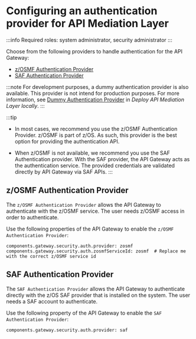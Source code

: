 # Configuring an authentication provider for API Mediation Layer

:::info Required roles: system administrator, security administrator
:::

Choose from the following providers to handle authentication for the API Gateway:  
* [z/OSMF Authentication Provider](#z-osmf-authentication-provider)
* [SAF Authentication Provider](#saf-authentication-provider)

:::note
For development purposes, a dummy authentication provider is also available. This provider is not intend for production purposes. For more information, see [Dummy Authentication Provider](../extend/extend-apiml/api-mediation-layer-development-setup.md#dummy-authentication-provider) in _Deploy API Mediation Layer locally_.
:::

:::tip
* In most cases, we recommend you use  the z/OSMF Authentication Provider. z/OSMF is part of z/OS. As such, this provider is the best option for providing the authentication API.

* When z/OSMF is not available, we recommend you use the SAF Authentication provider. With the SAF provider, the API Gateway acts as the authentication service. The provided credentials are validated directly by API Gateway via SAF APIs.
:::

## z/OSMF Authentication Provider

The `z/OSMF Authentication Provider` allows the API Gateway to authenticate with the z/OSMF service. The user needs z/OSMF access in order to authenticate.

Use the following properties of the API Gateway to enable the `z/OSMF Authentication Provider`:
```
components.gateway.security.auth.provider: zosmf
components.gateway.security.auth.zosmfServiceId: zosmf  # Replace me with the correct z/OSMF service id
```
## SAF Authentication Provider

The `SAF Authentication Provider` allows the API Gateway to authenticate directly with the z/OS SAF provider that is installed on the system. The user needs a SAF account to authenticate. 

Use the following property of the API Gateway to enable the `SAF Authentication Provider`:
```
components.gateway.security.auth.provider: saf
```


